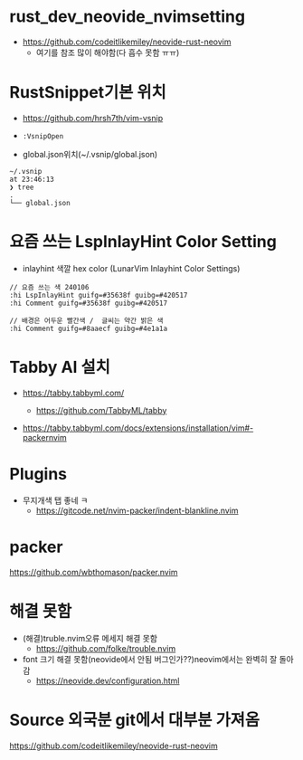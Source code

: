 # rust_dev_neovide_nvimsetting
- https://github.com/codeitlikemiley/neovide-rust-neovim
  - 여기를 참조 많이 해야함(다 흡수 못함 ㅠㅠ)

# RustSnippet기본 위치

- https://github.com/hrsh7th/vim-vsnip

- ```:VsnipOpen```

- global.json위치(~/.vsnip/global.json) 

```
~/.vsnip                                                                                        at 23:46:13
❯ tree
.
└── global.json
```

# 요즘 쓰는 LspInlayHint Color Setting

- inlayhint 색깔 hex color (LunarVim Inlayhint Color Settings)

```
// 요즘 쓰는 색 240106
:hi LspInlayHint guifg=#35638f guibg=#420517
:hi Comment guifg=#35638f guibg=#420517

// 배경은 어두운 빨간색 /  글씨는 약간 밝은 색
:hi Comment guifg=#8aaecf guibg=#4e1a1a
```

# Tabby AI 설치

- https://tabby.tabbyml.com/
  - https://github.com/TabbyML/tabby

- https://tabby.tabbyml.com/docs/extensions/installation/vim#-packernvim


# Plugins
- 무지개색 탭 좋네 ㅋ
  - https://gitcode.net/nvim-packer/indent-blankline.nvim

# packer

https://github.com/wbthomason/packer.nvim

# 해결 못함
- (해결)truble.nvim오류 메세지 해결 못함
  - https://github.com/folke/trouble.nvim
- font 크기 해결 못함(neovide에서 안됨 버그인가??)neovim에서는 완벽히 잘 돌아감
  - https://neovide.dev/configuration.html

# Source 외국분 git에서 대부분 가져옴

https://github.com/codeitlikemiley/neovide-rust-neovim
